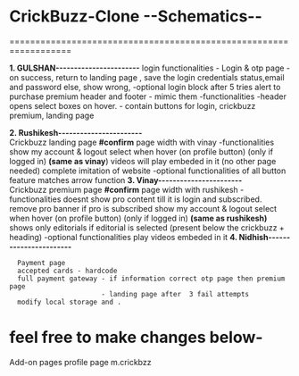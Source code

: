 # CrickBuzz-Clone          --Schematics--
==================================================================


**1. GULSHAN-----------------------**
      login
          functionalities
            - Login & otp page - on success, return to landing page , save the login credentials status,email and password
                                       else, show wrong,                        -optional login block after 5 tries
                                                                                          alert to purchase premium
       header and footer - mimic them
           -functionalities
              -header opens select boxes on hover.
              - contain buttons for login, crickbuzz premium, landing page 
       
       
       
**2. Rushikesh-----------------------**                
        Crickbuzz landing page                                                 **#confirm** page width with vinay
            -functionalities
                show my account & logout select when hover (on profile button) (only if logged in)                            **(same as vinay**)
                videos will play embeded in it (no other page needed)
                complete imitation of website
                                                                                  -optional  functionalities of all button
                                                                                             feature matches arrow function
**3. Vinay-----------------------**               
        Crickbuzz premium page                                                **#confirm** page width with rushikesh
            -functionalities
                  doesnt show pro content till it is login and subscribed.
                  remove pro banner if pro is subscribed
                  show my account & logout select when hover (on profile button) (only if logged in)                          **(same as rushikesh)**
                  shows only editorials if editorial is selected (present below the crickbuzz + heading) 
                                                                                    -optional functionalities    play videos embeded in it
**4. Nidhish-----------------------** 

      Payment page
      accepted cards - hardcode
      full payment gateway - if information correct otp page then premium page
                           - landing page after  3 fail attempts 
      modify local storage and .   
      
      
feel free to make changes below-      
=============================================================================
Add-on pages
profile page
m.crickbzz


      
